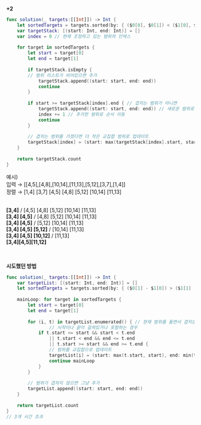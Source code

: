 **+2**

```swift
func solution(_ targets:[[Int]]) -> Int {
    let sortedTargets = targets.sorted(by: { ($0[0], $0[1]) < ($1[0], $1[1]) }) // 시작위치가 작은 순으로 정렬
    var targetStack: [(start: Int, end: Int)] = []
    var index = 0 // 현재 조정하고 있는 범위의 인덱스 
    
    for target in sortedTargets {
        let start = target[0]
        let end = target[1]
        
        if targetStack.isEmpty {
  	    // 범위 리스트가 비어있으면 추가
            targetStack.append((start: start, end: end))
            continue
        }
        
        if start >= targetStack[index].end { // 겹치는 범위가 아니면
            targetStack.append((start: start, end: end)) // 새로운 범위로 추가
            index += 1 // 추가한 범위로 순서 이동
            continue
        }
        
        // 겹치는 범위를 가졌다면 더 작은 교집합 범위로 업데이트
        targetStack[index] = (start: max(targetStack[index].start, start), end: min(targetStack[index].end, end))
    }
    
    return targetStack.count
}
```
예시)<br>
입력 → [[4,5],[4,8],[10,14],[11,13],[5,12],[3,7],[1,4]] <br>
정렬 → [1,4] [3,7] [4,5] [4,8] [5,12] [10,14] [11,13] <br><br>

**[3,4]**  / [4,5] [4,8] [5,12] [10,14] [11,13] <br>
**[3,4] [4,5]** / [4,8] [5,12] [10,14] [11,13] <br>
**[3,4] [4,5]** / [5,12] [10,14] [11,13] <br>
**[3,4] [4,5] [5,12]** / [10,14] [11,13] <br>
**[3,4] [4,5] [10,12]** / [11,13] <br>
**[3,4][4,5][11,12]**

<br>

**시도했던 방법**

```swift
func solution(_ targets:[[Int]]) -> Int {
    var targetList: [(start: Int, end: Int)] = []
    let sortedTargets = targets.sorted(by: { ($0[1] - $1[0]) > ($1[1] - $1[0]) }) // 넓은 범위를 가진 순
                                    
    mainLoop: for target in sortedTargets {
        let start = target[0]
        let end = target[1]
        
        for (i, t) in targetList.enumerated() { // 현재 범위를 돌면서 겹치는 곳 찾기
		        // 시작이나 끝이 걸쳐있거나 포함하는 경우
            if t.start <= start && start < t.end
                || t.start < end && end <= t.end 
                || t.start >= start && end >= t.end {
                // 범위를 교집합으로 업데이트
                targetList[i] = (start: max(t.start, start), end: min(t.end, end))
                continue mainLoop
            }
        }
        
        // 범위가 겹치지 않으면 그냥 추가
        targetList.append((start: start, end: end))
    }
    
    return targetList.count
}
// 3개 시간 초과
```
